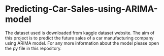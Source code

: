 # Predicting-Car-Sales-using-ARIMA-model
The dataset used is downloaded from kaggle dataset website.
The aim of this project is to predict the future sales of a car manufacturing company using ARIMA model.
For any more information about the model please open the py file in this repository.
